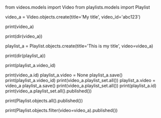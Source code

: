 from videos.models import Video
from playlists.models import Playlist

video_a = Video.objects.create(title='My title', video_id='abc123')

print(video_a)

print(dir(video_a))

playlist_a = Playlist.objects.create(title='This is my title', video=video_a)

print(dir(playlist_a))

print(playlist_a.video_id)

print(video_a.id)
playlist_a.video = None
playlist_a.save()
print(playlist_a.video_id)
print(video_a.playlist_set.all())
playlist_a.video = video_a
playlist_a.save()
print(video_a.playlist_set.all())
print(playlist_a.id)
print(video_a.playlist_set.all().published())

print(Playlist.objects.all().published())

print(Playlist.objects.filter(video=video_a).published())